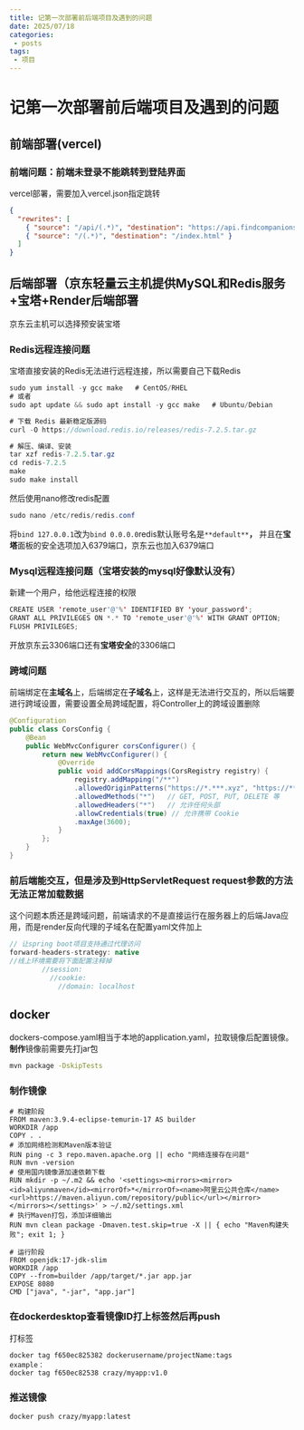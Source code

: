 ```yaml
---
title: 记第一次部署前后端项目及遇到的问题
date: 2025/07/18
categories:
 - posts
tags:
 - 项目
---
```

# 记第一次部署前后端项目及遇到的问题
## 前端部署(vercel)
### 前端问题：前端未登录不能跳转到登陆界面
  vercel部署，需要加入vercel.json指定跳转

```json
{
  "rewrites": [
    { "source": "/api/(.*)", "destination": "https://api.findcompanions.xyz/api/$1" },
    { "source": "/(.*)", "destination": "/index.html" }
  ]
}
```

## 后端部署（京东轻量云主机提供MySQL和Redis服务+宝塔+Render后端部署
  京东云主机可以选择预安装宝塔
### Redis远程连接问题
  宝塔直接安装的Redis无法进行远程连接，所以需要自己下载Redis

```java
sudo yum install -y gcc make   # CentOS/RHEL
# 或者
sudo apt update && sudo apt install -y gcc make   # Ubuntu/Debian

# 下载 Redis 最新稳定版源码
curl -O https://download.redis.io/releases/redis-7.2.5.tar.gz

# 解压、编译、安装
tar xzf redis-7.2.5.tar.gz
cd redis-7.2.5
make
sudo make install
```

  然后使用nano修改redis配置

```java
sudo nano /etc/redis/redis.conf 
```

  将`bind 127.0.0.1`改为`bind 0.0.0.0`redis默认账号名是`**default**`**，** 并且在**宝塔**面板的安全选项加入6379端口，京东云也加入6379端口

### Mysql远程连接问题（宝塔安装的mysql好像默认没有）
  新建一个用户，给他远程连接的权限

```java
CREATE USER 'remote_user'@'%' IDENTIFIED BY 'your_password';
GRANT ALL PRIVILEGES ON *.* TO 'remote_user'@'%' WITH GRANT OPTION;
FLUSH PRIVILEGES;
```

  开放京东云3306端口还有**宝塔安全**的3306端口

### 跨域问题
  前端绑定在**主域名**上，后端绑定在**子域名**上，这样是无法进行交互的，所以后端要进行跨域设置，需要设置全局跨域配置，将Controller上的跨域设置删除

```java
@Configuration
public class CorsConfig {
    @Bean
    public WebMvcConfigurer corsConfigurer() {
        return new WebMvcConfigurer() {
            @Override
            public void addCorsMappings(CorsRegistry registry) {
                registry.addMapping("/**")
                .allowedOriginPatterns("https://*.***.xyz", "https://***.xyz") // 允许的前端地址
                .allowedMethods("*")   // GET, POST, PUT, DELETE 等
                .allowedHeaders("*")   // 允许任何头部
                .allowCredentials(true) // 允许携带 Cookie
                .maxAge(3600);
            }
        };
    }
}
```

### 前后端能交互，但是涉及到HttpServletRequest request参数的方法无法正常加载数据
这个问题本质还是跨域问题，前端请求的不是直接运行在服务器上的后端Java应用，而是render反向代理的子域名在配置yaml文件加上

```java
// 让spring boot项目支持通过代理访问    
forward-headers-strategy: native 
//线上环境需要将下面配置注释掉
        //session:                                                                            │
          //cookie:                                                                           │
            //domain: localhost                                                  
```

## docker
  dockers-compose.yaml相当于本地的application.yaml，拉取镜像后配置镜像。**制作**镜像前需要先打jar包

```bash
mvn package -DskipTests
```

### 制作镜像

```abap
# 构建阶段
FROM maven:3.9.4-eclipse-temurin-17 AS builder
WORKDIR /app
COPY . .
# 添加网络检测和Maven版本验证
RUN ping -c 3 repo.maven.apache.org || echo "网络连接存在问题"
RUN mvn -version
# 使用国内镜像源加速依赖下载
RUN mkdir -p ~/.m2 && echo '<settings><mirrors><mirror><id>aliyunmaven</id><mirrorOf>*</mirrorOf><name>阿里云公共仓库</name><url>https://maven.aliyun.com/repository/public</url></mirror></mirrors></settings>' > ~/.m2/settings.xml
# 执行Maven打包，添加详细输出
RUN mvn clean package -Dmaven.test.skip=true -X || { echo "Maven构建失败"; exit 1; }

# 运行阶段
FROM openjdk:17-jdk-slim
WORKDIR /app
COPY --from=builder /app/target/*.jar app.jar
EXPOSE 8080
CMD ["java", "-jar", "app.jar"]
```

### 在dockerdesktop查看镜像ID打上标签然后再push
  打标签

```
docker tag f650ec825382 dockerusername/projectName:tags
example：
docker tag f650ec82538 crazy/myapp:v1.0
```
### 推送镜像
```
docker push crazy/myapp:latest
```

